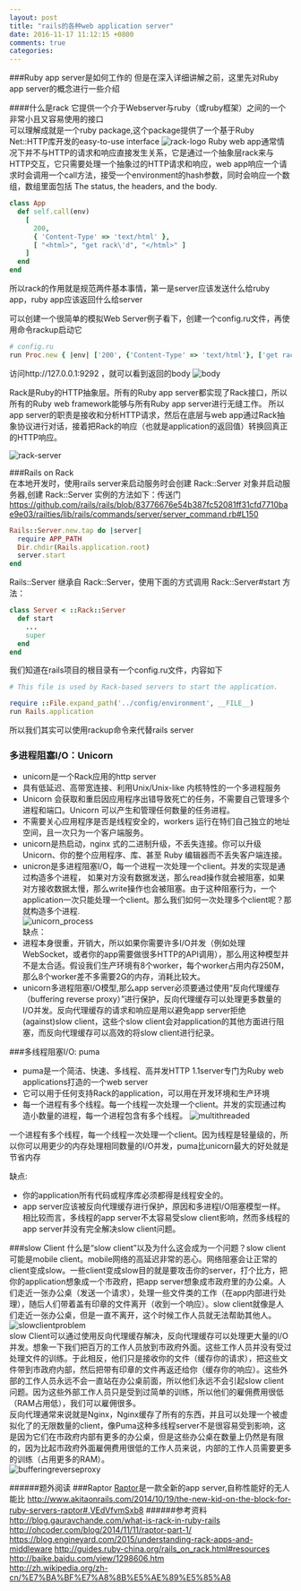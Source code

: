 ```yaml
---
layout: post
title: "rails的各种web application server"
date: 2016-11-17 11:12:15 +0800
comments: true
categories: 
---
```

###Ruby app server是如何工作的
但是在深入详细讲解之前，这里先对Ruby app server的概念进行一些介绍
<!-- more -->
####什么是rack
它提供一个介于Webserver与ruby（或ruby框架）之间的一个非常小且又容易使用的接口  
可以理解成就是一个ruby package,这个package提供了一个基于Ruby Net::HTTP库开发的easy-to-use interface
![rack-logo](http://blog.1nongfu.com/rack-logo.png)
Ruby web app通常情况下并不与HTTP的请求和响应直接发生关系，它是通过一个抽象层rack来与HTTP交互，它只需要处理一个抽象过的HTTP请求和响应，web app响应一个请求时会调用一个call方法，接受一个environment的hash参数，同时会响应一个数组，数组里面包括 The status, the headers, and the body.  
```ruby
class App
  def self.call(env)
    [
      200,
      { 'Content-Type' => 'text/html' },
      [ "<html>", "get rack\'d", "</html>" ]
    ]
  end
end
```
所以rack的作用就是规范两件基本事情，第一是server应该发送什么给ruby app，ruby app应该返回什么给server  

可以创建一个很简单的模拟Web Server例子看下，创建一个config.ru文件，再使用命令rackup启动它
```ruby
# config.ru
run Proc.new { |env| ['200', {'Content-Type' => 'text/html'}, ['get rack\'d']] }
```
访问http://127.0.0.1:9292 ，就可以看到返回的body
![body](http://blog.1nongfu.com/FAFD25AD-7D90-4986-A499-CEBC456798E4.png)

Rack是Ruby的HTTP抽象层。所有的Ruby app server都实现了Rack接口，所以所有的Ruby web framework能够与所有Ruby app server进行无缝工作。
所以app server的职责是接收和分析HTTP请求，然后在底层与web app通过Rack抽象协议进行对话，接着把Rack的响应（也就是application的返回值）转换回真正的HTTP响应。

![rack-server](http://blog.1nongfu.com/rack.jpg)


###Rails on Rack  
在本地开发时，使用rails server来启动服务时会创建 Rack::Server 对象并启动服务器,创建 Rack::Server 实例的方法如下：传送门
https://github.com/rails/rails/blob/83776676e54b387fc52081ff31cfd7710bae9e03/railties/lib/rails/commands/server/server_command.rb#L150
```ruby
Rails::Server.new.tap do |server|
  require APP_PATH
  Dir.chdir(Rails.application.root)
  server.start
end
```
Rails::Server 继承自 Rack::Server，使用下面的方式调用 Rack::Server#start 方法：
```ruby
class Server < ::Rack::Server
  def start
    ...
    super
  end
end
```
我们知道在rails项目的根目录有一个config.ru文件，内容如下
```ruby
# This file is used by Rack-based servers to start the application.

require ::File.expand_path('../config/environment', __FILE__)
run Rails.application
```
所以我们其实可以使用rackup命令来代替rails server   

### 多进程阻塞I/O：Unicorn
*  unicorn是一个Rack应用的http server
*  具有低延迟、高带宽连接、利用Unix/Unix-like 内核特性的一个多进程服务  
*  Unicorn 会获取和重启因应用程序出错导致死亡的任务，不需要自己管理多个进程和端口。Unicorn 可以产生和管理任何数量的任务进程。 
*  不需要关心应用程序是否是线程安全的，workers 运行在特们自己独立的地址空间，且一次只为一个客户端服务。  
*  unicorn是热启动，nginx 式的二进制升级，不丢失连接。你可以升级 Unicorn、你的整个应用程序、库、甚至 Ruby 编辑器而不丢失客户端连接。 
*  unicron是多进程阻塞I/O，每一个进程一次处理一个client。并发的实现是通过构造多个进程，
如果对方没有数据发送，那么read操作就会被阻塞，如果对方接收数据太慢，那么write操作也会被阻塞。由于这种阻塞行为，一个application一次只能处理一个client。那么我们如何一次处理多个client呢？那就构造多个进程.  
![unicorn_process](http://blog.1nongfu.com/multi-process-io.jpg)  
缺点：  
*  进程本身很重，开销大，所以如果你需要许多I/O并发（例如处理WebSocket，或者你的app需要做很多HTTP的API调用），那么用这种模型并不是太合适。假设我们生产环境有8个worker，每个worker占用内存250M，那么8个worker差不多需要2G的内存，消耗比较大。   
*  unicorn多进程阻塞I/O模型,那么app server必须要通过使用“反向代理缓存（buffering reverse proxy）”进行保护，反向代理缓存可以处理更多数量的I/O并发。反向代理缓存的请求和响应是用以避免app server拒绝(against)slow client，这些个slow client会对application的其他方面进行阻塞，而反向代理缓存可以高效的将slow client进行纪录。 

###多线程阻塞I/O: puma
*  puma是一个简洁、快速、多线程、高并发HTTP 1.1server专门为Ruby web applications打造的一个web server
*  它可以用于任何支持Rack的application，可以用在开发环境和生产环境
*  每一个进程有多个线程。每一个线程一次处理一个client。并发的实现通过构造小数量的进程，每一个进程包含有多个线程。
![multithreaded](http://blog.1nongfu.com/multithreaded-io.jpg)  

一个进程有多个线程，每一个线程一次处理一个client。因为线程是轻量级的，所以你可以用更少的内存处理相同数量的I/O并发，puma比unicorn最大的好处就是节省内存  

缺点:  

*  你的application所有代码或程序库必须都得是线程安全的。
*  app server应该被反向代理缓存进行保护，原因和多进程I/O阻塞模型一样。相比较而言，多线程的app server不太容易受slow client影响，然而多线程的app server并没有完全解决slow client问题。

###slow Client
什么是“slow client”以及为什么这会成为一个问题？slow client可能是mobile client。mobile网络的高延迟非常的恶心。网络阻塞会让正常的client变成slow。一些client变成slow目的就是要攻击你的server，打个比方，把你的application想象成一个市政府，把app server想象成市政府里的办公桌。人们走近一张办公桌（发送一个请求），处理一些文件类的工作（在app内部进行处理），随后人们带着盖有印章的文件离开（收到一个响应）。slow client就像是人们走近一张办公桌，但是一直不离开，这个时候工作人员就无法帮助其他人。  
![slowclientproblem](http://blog.1nongfu.com/slowclientproblem.jpg)  
slow Client可以通过使用反向代理缓存解决，反向代理缓存可以处理更大量的I/O并发。想象一下我们把百万的工作人员放到市政府外面。这些工作人员并没有受过处理文件的训练。于此相反，他们只是接收你的文件（缓存你的请求），把这些文件带到市政府内部，然后把带有印章的文件再返还给你（缓存你的响应）。这些外部的工作人员永远不会一直站在办公桌前面，所以他们永远不会引起slow client问题。因为这些外部工作人员只是受到过简单的训练，所以他们的雇佣费用很低（RAM占用低），我们可以雇佣很多。  
反向代理通常来说就是Nginx，Nginx缓存了所有的东西，并且可以处理一个被虚拟化了的无限数量的client，像Puma这种多线程server不是很容易受到影响，这是因为它们在市政府内部有更多的办公桌，但是这些办公桌在数量上仍然是有限的，因为比起市政府外面雇佣费用很低的工作人员来说，内部的工作人员需要更多的训练（占用更多的RAM）。  
![bufferingreverseproxy](http://blog.1nongfu.com/bufferingreverseproxy.jpg)

######题外阅读
###Raptor
[Raptor](https://github.com/garybernhardt/raptor)是一款全新的app server,自称性能好的无人能比
http://www.akitaonrails.com/2014/10/19/the-new-kid-on-the-block-for-ruby-servers-raptor#.VEdVfvmSxb8
######参考资料  
http://blog.gauravchande.com/what-is-rack-in-ruby-rails
http://ohcoder.com/blog/2014/11/11/raptor-part-1/
https://blog.engineyard.com/2015/understanding-rack-apps-and-middleware
http://guides.ruby-china.org/rails_on_rack.html#resources  
http://baike.baidu.com/view/1298606.htm  
http://zh.wikipedia.org/zh-cn/%E7%BA%BF%E7%A8%8B%E5%AE%89%E5%85%A8  
